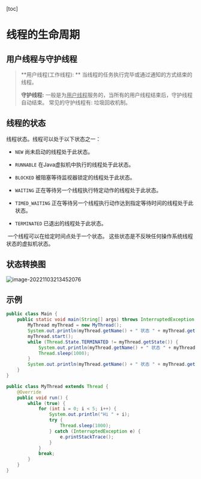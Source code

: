 [toc]

# 线程的生命周期

## 用户线程与守护线程

> **用户线程(工作线程): **
> 	当线程的任务执行完毕或通过通知的方式结束的线程。
>
> **守护线程:** 
> 	一般是为<u>用户线程</u>服务的，当所有的用户线程结束后，守护线程自动结束。
> 	常见的守护线程有: 垃圾回收机制。

## 线程的状态

线程状态。线程可以处于以下状态之一：

- `NEW`
  尚未启动的线程处于此状态。 

- `RUNNABLE`
  在Java虚拟机中执行的线程处于此状态。 

- `BLOCKED` 
  被阻塞等待监视器锁定的线程处于此状态。 

- `WAITING` 
  正在等待另一个线程执行特定动作的线程处于此状态。 

- `TIMED_WAITING`
  正在等待另一个线程执行动作达到指定等待时间的线程处于此状态。 

- `TERMINATED` 
  已退出的线程处于此状态。 
  

​	一个线程可以在给定时间点处于一个状态。 
​	这些状态是不反映任何操作系统线程状态的虚拟机状态。 

## 状态转换图

<img src="C:/Users/46015/AppData/Roaming/Typora/typora-user-images/image-20221103213452076.png" alt="image-20221103213452076"  />

## 示例

```java
public class Main {
    public static void main(String[] args) throws InterruptedException {
        MyThread myThread = new MyThread();
        System.out.println(myThread.getName() + " 状态 " + myThread.getState());
        myThread.start();
        while (Thread.State.TERMINATED != myThread.getState()) {
            System.out.println(myThread.getName() + " 状态 " + myThread.getState());
            Thread.sleep(1000);
        }
        System.out.println(myThread.getName() + " 状态 " + myThread.getState());
    }
}
```

```java
public class MyThread extends Thread {
    @Override
    public void run() {
        while (true) {
            for (int i = 0; i < 5; i++) {
                System.out.println("Hi " + i);
                try {
                    Thread.sleep(1000);
                } catch (InterruptedException e) {
                    e.printStackTrace();
                }
            }
            break;
        }
    }
}
```

